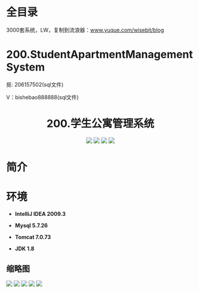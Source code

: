 # 全目录

3000套系统，LW，复制到流浪器：www.yuque.com/wisebit/blog
# 200.StudentApartmentManagementSystem

<p>抠: 206157502(sql文件)</p>
<p>V：bishebao888888(sql文件)</p>

<p><h1 align="center">200.学生公寓管理系统</h1></p>


<p align="center">
	<img src="https://img.shields.io/badge/jdk-1.8-orange.svg"/>
    <img src="https://img.shields.io/badge/spring-5.x-lightgrey.svg"/>
    <img src="https://img.shields.io/badge/springMVC-3.x-blue.svg"/>
    <img src="https://img.shields.io/badge/mybatis-5.x-yellow.svg"/>
</p>

# 简介
>
> 

# 环境

- <b>IntelliJ IDEA 2009.3</b>

- <b>Mysql 5.7.26</b>

- <b>Tomcat 7.0.73</b>

- <b>JDK 1.8</b>




## 缩略图

![](https://bitwise.oss-cn-heyuan.aliyuncs.com/2024/9/10/aa6ac935-c015-4ca1-a429-a3f99d5d508d.png)
![](https://bitwise.oss-cn-heyuan.aliyuncs.com/2024/9/10/8432e010-43cd-40e9-b129-653dbdcb85b9.png)
![](https://bitwise.oss-cn-heyuan.aliyuncs.com/2024/9/10/75beab76-fe7b-465a-b0d4-c3f324b376a6.png)
![](https://bitwise.oss-cn-heyuan.aliyuncs.com/2024/9/10/fef6dc5c-b885-4419-8ce3-4eb240be0fa4.png)
![](https://bitwise.oss-cn-heyuan.aliyuncs.com/2024/9/10/40dd0f29-fe7e-451f-b3a4-2cdf57a5f39d.png)


